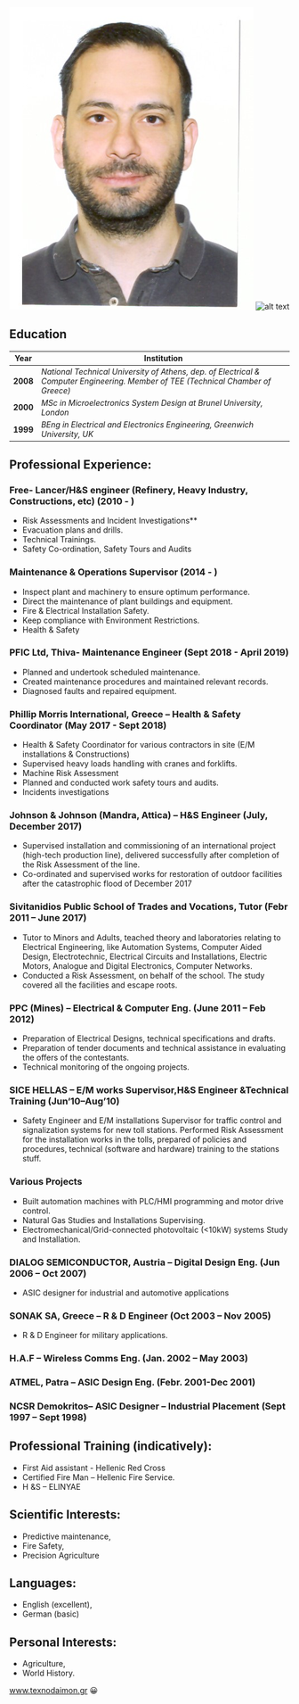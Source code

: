 
![DimSkikos Foto](/image/skikos_foto_μικρή.jpg)
![alt text](https://github.com/dimskik/CV/blob/main/image/skikos_foto_%CE%BC%CE%B9%CE%BA%CF%81%CE%AE.jpg)

## Education
Year | Institution
---- | -------------
**2008** | *National Technical University of Athens, dep. of Electrical & Computer Engineering. Member of TEE (Technical Chamber of Greece)*
**2000** | *MSc in Microelectronics System Design at Brunel University, London*
**1999** | *BEng in Electrical and Electronics Engineering, Greenwich University, UK*

## Professional Experience:
### Free- Lancer/H&S engineer (Refinery, Heavy Industry, Constructions, etc) (2010 - )
- Risk Assessments and Incident Investigations**
- Evacuation plans and drills. 
- Technical Trainings.
- Safety Co-ordination, Safety Tours and Audits
### Maintenance & Operations Supervisor (2014 - )
- Inspect plant and machinery to ensure optimum performance.
- Direct the maintenance of plant buildings and equipment. 
- Fire & Electrical Installation Safety.
- Keep compliance with Environment Restrictions.
- Health & Safety
### PFIC Ltd, Thiva- Maintenance Engineer (Sept 2018 - April 2019)
- Planned and undertook scheduled maintenance.
- Created maintenance procedures and maintained relevant records.
- Diagnosed faults and repaired equipment.
### Phillip Morris International, Greece – Health & Safety Coordinator (May 2017 - Sept 2018) 
- Health & Safety Coordinator for various contractors in site (E/M installations & Constructions)
- Supervised heavy loads handling with cranes and forklifts.
- Machine Risk Assessment
- Planned and conducted work safety tours and audits. 
- Incidents investigations
### Johnson & Johnson (Mandra, Attica) – H&S Engineer (July, December 2017)
- Supervised installation and commissioning of an international project (high-tech production line), delivered successfully after completion of the Risk Assessment of the line.
- Co-ordinated and supervised works for restoration of outdoor facilities after the catastrophic flood of December 2017 
### Sivitanidios Public School of Trades and Vocations, Tutor (Febr 2011 – June 2017)
- Tutor to Minors and Adults, teached theory and laboratories relating to Electrical Engineering, like Automation Systems, Computer Aided Design, Electrotechnic, Electrical Circuits and Installations, Electric Motors, Analogue and Digital Electronics, Computer Networks.
- Conducted a Risk Assessment, on behalf of the school. The study covered all the facilities and escape roots. 
### PPC (Mines) – Electrical & Computer Eng. (June 2011 – Feb 2012)
- Preparation of Electrical Designs, technical specifications and drafts.
- Preparation of tender documents and technical assistance in evaluating the offers of the contestants. 
- Technical monitoring of the ongoing projects. 
### SICE HELLAS – E/M works Supervisor,H&S Engineer &Technical Training (Jun‘10–Aug’10)
- Safety Engineer and E/M installations Supervisor for traffic control and signalization systems for new toll stations. Performed Risk Assessment for the installation works in the tolls, prepared of policies and procedures, technical (software and hardware) training to the stations stuff. 
### Various Projects 
- Built automation machines with PLC/HMI programming and motor drive control.
- Natural Gas Studies and Installations Supervising. 
- Electromechanical/Grid-connected photovoltaic (<10kW) systems Study and Installation. 
### DIALOG SEMICONDUCTOR, Austria – Digital Design Eng. (Jun 2006 – Oct 2007)
- ASIC designer for industrial and automotive applications
### SONAK SA, Greece – R & D Engineer (Oct 2003 – Nov 2005)
- R & D Engineer for military applications. 
### H.A.F – Wireless Comms Eng. (Jan. 2002 – May 2003)
### ATMEL, Patra – ASIC Design Eng. (Febr. 2001-Dec 2001)
### NCSR Demokritos– ASIC Designer – Industrial Placement (Sept 1997 – Sept 1998) 
## Professional Training (indicatively):
- First Aid assistant - Hellenic Red Cross
- Certified Fire Man – Hellenic Fire Service.
- H &S – ELINYAE 
## Scientific Interests:
- Predictive maintenance,
- Fire Safety, 
- Precision Agriculture 
## Languages:
  - English (excellent), 
  - German (basic)
## Personal Interests:
- Agriculture, 
- World History.

www.texnodaimon.gr 
:grinning:
